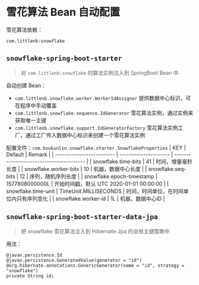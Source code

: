 # 雪花算法 Bean 自动配置

雪花算法依赖：
```
com.littlenb:snowflake
```



## `snowflake-spring-boot-starter`
> 对 `com.littlenb:snowflake` 的算法实例注入到 SpringBoot Bean 中



自动创建 Bean：

- `com.littlenb.snowflake.worker.WorkerIdAssigner` 提供数据中心标识，可在程序中手动覆盖
- `com.littlenb.snowflake.sequence.IdGenerator` 雪花算法实例，通过实例来获取唯一主键
- `com.littlenb.snowflake.support.IdGeneratorFactory` 雪花算法实例工厂，通过工厂传入数据中心标识来创建一个雪花算法实例



配置文件：`com.houkunlin.snowflake.starter.SnowflakeProperties`
| KEY                       | Default               | Remark                                   |
| ------------------------- | --------------------- | ---------------------------------------- |
| snowflake.time-bits       | 41                    | 时间，增量毫秒长度                       |
| snowflake.worker-bits     | 10                    | 机器，数据中心长度                       |
| snowflake.seq-bits        | 12                    | 序列，随机序列长度                       |
| snowflake.epoch-timestamp | 1577808000000L        | 开始时间戳，默认 UTC 2020-01-01 00:00:00 |
| snowflake.time-unit       | TimeUnit.MILLISECONDS | 时间，时间单位，在时间单位内只有序列变化 |
| snowflake.worker-id       | 1L                    | 机器，数据中心ID                         |


## `snowflake-spring-boot-starter-data-jpa`
> 把 snowflake 雪花算法注入到 Hibernate Jpa 的全局主键策略中



用法：

```
@javax.persistence.Id
@javax.persistence.GeneratedValue(generator = "id")
@org.hibernate.annotations.GenericGenerator(name = "id", strategy = "snowflake")
private String id;
```

